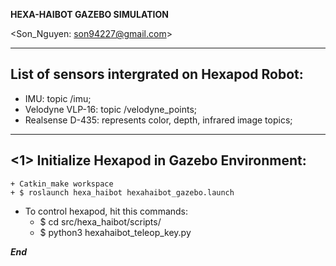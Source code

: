 ____________<HAIBOTLAB> HEXA-HAIBOT GAZEBO SIMULATION____________

<Son_Nguyen: son94227@gmail.com> 

---------------------------------------------------------------
List of sensors intergrated on Hexapod Robot: 
---------------------------------------------------------------
  + IMU: topic /imu;
  + Velodyne VLP-16: topic /velodyne_points;
  + Realsense D-435: represents color, depth, infrared image topics;
  
---------------------------------------------------------------
<1> Initialize Hexapod in Gazebo Environment: 
---------------------------------------------------------------
	+ Catkin_make workspace
	+ $ roslaunch hexa_haibot hexahaibot_gazebo.launch
  + To control hexapod, hit this commands: 
    - $ cd src/hexa_haibot/scripts/
    - $ python3 hexahaibot_teleop_key.py
  
_____End_____
